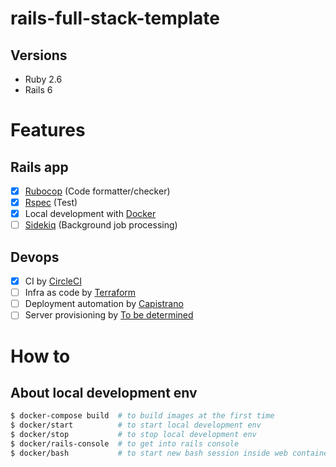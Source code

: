 # rails-full-stack-template

## Versions

- Ruby 2.6
- Rails 6

# Features

## Rails app

- [x] [Rubocop](https://github.com/rubocop-hq/rubocop) (Code formatter/checker)
- [x] [Rspec](https://rspec.info/) (Test)
- [x] Local development with [Docker](https://www.docker.com/)
- [ ] [Sidekiq](https://github.com/mperham/sidekiq) (Background job processing)

## Devops

- [x] CI by [CircleCI](https://circleci.com/)
- [ ] Infra as code by [Terraform](http://terraform.io/)
- [ ] Deployment automation by [Capistrano](https://capistranorb.com/)
- [ ] Server provisioning by [To be determined](#)

# How to

## About local development env

```bash
$ docker-compose build  # to build images at the first time
$ docker/start          # to start local development env
$ docker/stop           # to stop local development env
$ docker/rails-console  # to get into rails console
$ docker/bash           # to start new bash session inside web container
```

